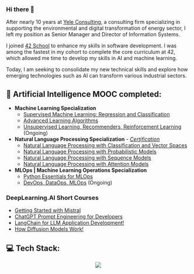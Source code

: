 ### Hi there 👋

After nearly 10 years at [Yele Consulting](https://www.yele.fr/), a consulting firm specializing in supporting the environmental and digital transformation of energy sector, I left my position as Senior Manager and Director of Information Systems.

I joined [42 School](https://42.fr/en/homepage/) to enhance my skills in software development. I was among the fastest in my cohort to complete the core curriculum at 42, which allowed me time to develop my skills in AI and machine learning.

Today, I am seeking to consolidate my new technical skills and explore how emerging technologies such as AI can transform various industrial sectors.

## 🤖 Artificial Intelligence MOOC completed:
 - **Machine Learning Specialization**
     - [Supervised Machine Learning: Regression and Classification](https://www.coursera.org/account/accomplishments/verify/TAV6JRSK3FRZ)
     - [Advanced Learning Algorithms](https://www.coursera.org/account/accomplishments/verify/GS3K9PYHPJFQ)
     - [Unsupervised Learning, Recommenders, Reinforcement Learning](https://www.coursera.org/learn/unsupervised-learning-recommenders-reinforcement-learning?specialization=machine-learning-introduction) (Ongoing)
 - **Natural Language Processing Specialization** - *[Certification](https://www.coursera.org/account/accomplishments/specialization/XWB3JMBKXZ2Q)*
     - [Natural Language Processing with Classification and Vector Spaces](https://www.coursera.org/account/accomplishments/verify/UF3V3SHSYGWC)
     - [Natural Language Processing with Probabilistic Models](https://www.coursera.org/account/accomplishments/verify/N3HCUCR673TG)
     - [Natural Language Processing with Sequence Models](https://www.coursera.org/account/accomplishments/verify/P2738AC6LFR3)
     - [Natural Language Processing with Attention Models](https://www.coursera.org/account/accomplishments/verify/LM2NMHDHHGWF)
 - **MLOps | Machine Learning Operations Specialization**
     - [Python Essentials for MLOps](https://www.coursera.org/learn/python-mlops-duke?specialization=mlops-machine-learning-duke)
     - [DevOps, DataOps, MLOps](https://www.coursera.org/learn/devops-dataops-mlops-duke?specialization=mlops-machine-learning-duke) (Ongoing)

### DeepLearning.AI Short Courses
- [Getting Started with Mistral](https://learn.deeplearning.ai/accomplishments/46d58589-d6df-4b9c-a26b-cb37c4c6b874?usp=sharing)
- [ChatGPT Prompt Engineering for Developers](https://learn.deeplearning.ai/courses/chatgpt-prompt-eng/)
- [LangChain for LLM Application Development!](https://learn.deeplearning.ai/accomplishments/da4525ca-3889-4171-90c6-bb83aea5e9a9?usp=sharing)
- [How Diffusion Models Work!](https://learn.deeplearning.ai/accomplishments/63d2233b-8ae3-4fcc-8a6c-19ab63d4db5c?usp=sharing)
  
## 💻 Tech Stack:

<p align="center">
    <a href="https://skillicons.dev">
    <img src="https://skillicons.dev/icons?i=python,c,cpp,js,ts,tensorflow,pytorch,sklearn,r,postgres,mysql,nodejs,nestjs,docker,git,&perline=50" />
    </a>
</p>

<!--
**mbocquel/mbocquel** is a ✨ _special_ ✨ repository because its `README.md` (this file) appears on your GitHub profile.

Here are some ideas to get you started:

- 🔭 I’m currently working on ...
- 🌱 I’m currently learning ...
- 👯 I’m looking to collaborate on ...
- 🤔 I’m looking for help with ...
- 💬 Ask me about ...
- 📫 How to reach me: ...
- 😄 Pronouns: ...
- ⚡ Fun fact: ...
-->

